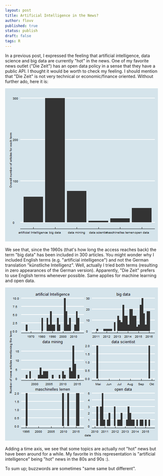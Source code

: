 ```yaml
---
layout: post
title: Artificial Intelligence in the News?
author: flovv
published: true
status: publish
draft: false
tags: R 
---
```

 
 

 
In a previous post, I expressed the feeling that artificial intelligence, data science and big data are currently "hot" in the news.
One of my favorite news outlet ("Die Zeit") has an open data policy in a sense that they have a public API.
I thought it would be worth to check my feeling. I should mention that "Die Zeit" is not very technical or economic/finance oriented.
Without further ado, here it is:
 
 
![plot of chunk unnamed-chunk-2](/figures/post7/unnamed-chunk-2-1.png) 
 
We see that, since the 1960s (that's how long the access reaches back) the term "big data" has been included in 300 articles.
You might wonder why I included English terms (e.g. "artificial intelligence") and not the German translation "künstliche Intelligenz". Well, actually I tried both terms (resulting in zero appearances of the German version). Apparently, "Die Zeit" prefers to use English terms whenever possible. Same applies for machine learning and open data. 
 
 
 
![plot of chunk unnamed-chunk-3](/figures/post7/unnamed-chunk-3-1.png) 
 
 
Adding a time axis, we see that some topics are actually not "hot" news but have been around for a while.
My favorite in this representation is "artificial intelligence" being "hot" news in the 80s and 90s :).
 
To sum up; buzzwords are sometimes "same same but different".
 
<script src="https://gist.github.com/flovv/0bd4e8c105fe856cb581.js"></script>
 
